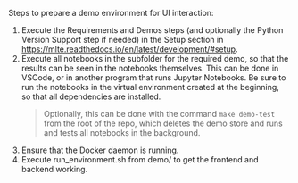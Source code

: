 Steps to prepare a demo environment for UI interaction:

1. Execute the Requirements and Demos steps (and optionally the Python Version Support step if needed) in the Setup section in https://mlte.readthedocs.io/en/latest/development/#setup. 
2. Execute all notebooks in the subfolder for the required demo, so that the results can be seen in the notebooks themselves. This can be done in VSCode, or in another program that runs Jupyter Notebooks. Be sure to run the notebooks in the virtual environment created at the beginning, so that all dependencies are installed.
   > Optionally, this can be done with the command `make demo-test` from the root of the repo, which deletes the demo store and runs and tests all notebooks in the background.
3. Ensure that the Docker daemon is running.
4. Execute run_environment.sh from demo/ to get the frontend and backend working.
